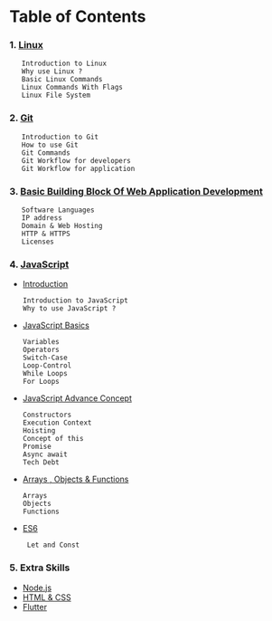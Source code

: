 <!-- For best viewing experience clone the project! --->

# Table of Contents

### 1. [Linux](linux/linux.md)
   
       Introduction to Linux
       Why use Linux ?
       Basic Linux Commands
       Linux Commands With Flags
       Linux File System

### 2. [Git](git/git.md)

       Introduction to Git
       How to use Git
       Git Commands
       Git Workflow for developers
       Git Workflow for application

### 3. [Basic Building Block Of Web Application Development](webApplicationDevelopment/webApplicationDevelopment.md)

       Software Languages
       IP address
       Domain & Web Hosting
       HTTP & HTTPS
       Licenses

### 4. [JavaScript](javascript/introduction.md)
 * [Introduction](javascript/introduction.md)
     
       Introduction to JavaScript
       Why to use JavaScript ?

 * [JavaScript Basics](javascript/javascriptBasics.md)
      
       Variables
       Operators
       Switch-Case
       Loop-Control
       While Loops
       For Loops

 * [JavaScript Advance Concept](javascript/javascriptAdvanced.md)
      
       Constructors
       Execution Context
       Hoisting
       Concept of this
       Promise
       Async await
       Tech Debt

 * [Arrays , Objects & Functions](javascript/arraysObject&Function.md)

       Arrays 
       Objects
       Functions

 * [ES6](javascript/es6.md)
       
        Let and Const

### 5. Extra Skills
   * [Node.js](node.js/node.js.md)
   * [HTML & CSS](html&css/html&css.md)
   * [Flutter](flutter/flutter.md)
  